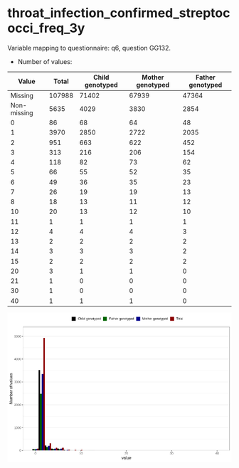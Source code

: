 # throat_infection_confirmed_streptococci_freq_3y
Variable mapping to questionnaire: q6, question GG132.
- Number of values:

| Value | Total | Child genotyped | Mother genotyped | Father genotyped |
| ----- | ----- | --------------- | ---------------- | ---------------- |
| Missing | 107988 | 71402 | 67939 | 47364 |
| Non-missing | 5635 | 4029 | 3830 | 2854 |
| 0 | 86 | 68 | 64 | 48 |
| 1 | 3970 | 2850 | 2722 | 2035 |
| 2 | 951 | 663 | 622 | 452 |
| 3 | 313 | 216 | 206 | 154 |
| 4 | 118 | 82 | 73 | 62 |
| 5 | 66 | 55 | 52 | 35 |
| 6 | 49 | 36 | 35 | 23 |
| 7 | 26 | 19 | 19 | 13 |
| 8 | 18 | 13 | 11 | 12 |
| 10 | 20 | 13 | 12 | 10 |
| 11 | 1 | 1 | 1 | 1 |
| 12 | 4 | 4 | 4 | 3 |
| 13 | 2 | 2 | 2 | 2 |
| 14 | 3 | 3 | 3 | 2 |
| 15 | 2 | 2 | 2 | 2 |
| 20 | 3 | 1 | 1 | 0 |
| 21 | 1 | 0 | 0 | 0 |
| 30 | 1 | 0 | 0 | 0 |
| 40 | 1 | 1 | 1 | 0 |



![](throat_infection_confirmed_streptococci_freq_3y_n.png)



